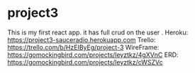 # project3
This is my first react app. it has full crud on the user .
Heroku: https://project3-sauceradio.herokuapp.com
Trello: https://trello.com/b/HzEIByEg/project-3
WireFrame: https://gomockingbird.com/projects/leyztkz/4gXVnC
ERD: https://gomockingbird.com/projects/leyztkz/cWSZVc
